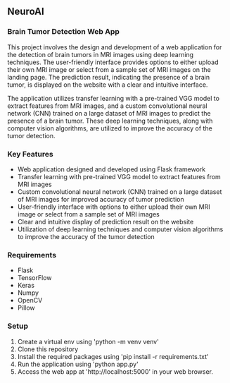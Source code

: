 ## NeuroAI

### Brain Tumor Detection Web App

This project involves the design and development of a web application for the detection of brain tumors in MRI images using deep learning techniques. The user-friendly interface provides options to either upload their own MRI image or select from a sample set of MRI images on the landing page. The prediction result, indicating the presence of a brain tumor, is displayed on the website with a clear and intuitive interface.

The application utilizes transfer learning with a pre-trained VGG model to extract features from MRI images, and a custom convolutional neural network (CNN) trained on a large dataset of MRI images to predict the presence of a brain tumor. These deep learning techniques, along with computer vision algorithms, are utilized to improve the accuracy of the tumor detection.

### Key Features
- Web application designed and developed using Flask framework
- Transfer learning with pre-trained VGG model to extract features from MRI images
- Custom convolutional neural network (CNN) trained on a large dataset of MRI images for improved accuracy of tumor prediction
- User-friendly interface with options to either upload their own MRI image or select from a sample set of MRI images
- Clear and intuitive display of prediction result on the website
- Utilization of deep learning techniques and computer vision algorithms to improve the accuracy of the tumor detection

### Requirements
- Flask
- TensorFlow
- Keras
- Numpy
- OpenCV
- Pillow
### Setup
1. Create a virtual env using 'python -m venv venv'
2. Clone this repository
3. Install the required packages using 'pip install -r requirements.txt'
4. Run the application using 'python app.py'
5. Access the web app at 'http://localhost:5000' in your web browser.


